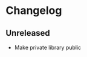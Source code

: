 # Changelog

<!-- There should always be "Unreleased" section at the beginning. -->

## Unreleased
- Make private library public
